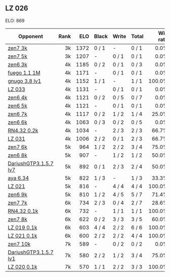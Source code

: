 ## LZ 026 ##

ELO: 869

Opponent | Rank | ELO | Black | Write | Total | Win rate
---------|-----:|----:|-------|-------|-------|-------:
[zen7 3k](zen7%203k.md) | 3k | 1372 | 0 / 1 | - | 0 / 1 | 0.0%
[zen7 5k](zen7%205k.md) | 3k | 1207 | - | 0 / 1 | 0 / 1 | 0.0%
[zen6 3k](zen6%203k.md) | 4k | 1185 | 0 / 2 | 0 / 1 | 0 / 3 | 0.0%
[fuego 1.1 1M](fuego%201.1%201M.md) | 4k | 1171 | - | 0 / 1 | 0 / 1 | 0.0%
[gnugo 3.8 lv1](gnugo%203.8%20lv1.md) | 4k | 1152 | 1 / 1 | - | 1 / 1 | 100.0%
[LZ 033](LZ%20033.md) | 4k | 1131 | - | 0 / 1 | 0 / 1 | 0.0%
[zen6 4k](zen6%204k.md) | 4k | 1121 | 0 / 2 | 0 / 5 | 0 / 7 | 0.0%
[zen6 5k](zen6%205k.md) | 4k | 1121 | - | 0 / 1 | 0 / 1 | 0.0%
[zen6 7k](zen6%207k.md) | 4k | 1117 | 0 / 2 | 1 / 2 | 1 / 4 | 25.0%
[zen6 6k](zen6%206k.md) | 4k | 1063 | 0 / 3 | 0 / 2 | 0 / 5 | 0.0%
[RN4.32 0.2k](RN4.32%200.2k.md) | 4k | 1034 | - | 2 / 3 | 2 / 3 | 66.7%
[LZ 031](LZ%20031.md) | 4k | 1006 | 2 / 2 | 0 / 1 | 2 / 3 | 66.7%
[zen7 6k](zen7%206k.md) | 5k | 964 | 1 / 2 | 2 / 2 | 3 / 4 | 75.0%
[zen6 8k](zen6%208k.md) | 5k | 907 | - | 1 / 2 | 1 / 2 | 50.0%
[DariushGTP3.1.5.7 lv7](DariushGTP3.1.5.7%20lv7.md) | 5k | 892 | 0 / 1 | 2 / 3 | 2 / 4 | 50.0%
[aya 6.34](aya%206.34.md) | 5k | 822 | 1 / 3 | - | 1 / 3 | 33.3%
[LZ 021](LZ%20021.md) | 5k | 816 | - | 4 / 4 | 4 / 4 | 100.0%
[zen6 9k](zen6%209k.md) | 5k | 810 | 1 / 2 | 4 / 5 | 5 / 7 | 71.4%
[zen7 7k](zen7%207k.md) | 6k | 734 | 2 / 3 | 0 / 4 | 2 / 7 | 28.6%
[RN4.32 0.1k](RN4.32%200.1k.md) | 6k | 732 | - | 1 / 1 | 1 / 1 | 100.0%
[zen7 8k](zen7%208k.md) | 6k | 622 | 0 / 2 | 3 / 3 | 3 / 5 | 60.0%
[LZ 019 0.1k](LZ%20019%200.1k.md) | 6k | 603 | 4 / 4 | 2 / 2 | 6 / 6 | 100.0%
[LZ 021 0.1k](LZ%20021%200.1k.md) | 6k | 600 | 2 / 2 | 2 / 2 | 4 / 4 | 100.0%
[zen7 10k](zen7%2010k.md) | 7k | 589 | - | 0 / 2 | 0 / 2 | 0.0%
[DariushGTP3.1.5.7 lv1](DariushGTP3.1.5.7%20lv1.md) | 7k | 580 | 2 / 2 | 1 / 2 | 3 / 4 | 75.0%
[LZ 020 0.1k](LZ%20020%200.1k.md) | 7k | 570 | 1 / 1 | 2 / 2 | 3 / 3 | 100.0%
